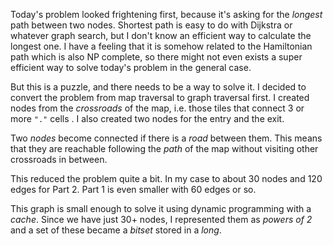 Today's problem looked frightening first, because it's asking for the _longest_
path between two nodes. Shortest path is easy to do with Dijkstra or whatever graph 
search, but I don't know an efficient way to calculate the longest one. I have
a feeling that it is somehow related to the Hamiltonian path which is also NP complete, 
so there might not even exists a super efficient way to solve today's problem in 
the general case.

But this is a puzzle, and there needs to be a way to solve it. I decided
to convert the problem from map traversal to graph traversal first. I created
nodes from the _crossroads_ of the map, i.e. those tiles that connect 3 or more 
`"."` cells . I also created two nodes for the entry and the exit.
 
Two _nodes_ become connected if there is a _road_ between them. This means that
they are reachable following the _path_ of the map without visiting other
crossroads in between.

This reduced the problem quite a bit. In my case to about 30 nodes and 120 edges
for Part 2. Part 1 is even smaller with 60 edges or so.

This graph is small enough to solve it using dynamic programming with a _cache_.
Since we have just 30+ nodes, I represented them as _powers of 2_ and a set of
these became a _bitset_ stored in a _long_.